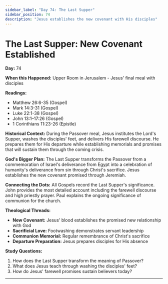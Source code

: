```yaml
---
sidebar_label: "Day 74: The Last Supper"
sidebar_position: 74
description: "Jesus establishes the new covenant with His disciples"
---
```


# The Last Supper: New Covenant Established

**Day:** 74

**When this Happened:** Upper Room in Jerusalem - Jesus' final meal with disciples

**Readings:**
- Matthew 26:6-35 (Gospel)
- Mark 14:3-31 (Gospel)
- Luke 22:1-38 (Gospel)
- John 13:1–17:26 (Gospel)
- 1 Corinthians 11:23-26 (Epistle)

**Historical Context:** During the Passover meal, Jesus institutes the Lord's Supper, washes the disciples' feet, and delivers His farewell discourse. He prepares them for His departure while establishing memorials and promises that will sustain them through the coming crisis.

**God's Bigger Plan:** The Last Supper transforms the Passover from a commemoration of Israel's deliverance from Egypt into a celebration of humanity's deliverance from sin through Christ's sacrifice. Jesus establishes the new covenant promised through Jeremiah.

**Connecting the Dots:** All Gospels record the Last Supper's significance. John provides the most detailed account including the farewell discourse and high priestly prayer. Paul explains the ongoing significance of communion for the church.

****Theological Threads:****
- **New Covenant:** Jesus' blood establishes the promised new relationship with God
- **Sacrificial Love:** Footwashing demonstrates servant leadership
- **Communion Memorial:** Regular remembrance of Christ's sacrifice
- **Departure Preparation:** Jesus prepares disciples for His absence

**Study Questions:**
1. How does the Last Supper transform the meaning of Passover?
2. What does Jesus teach through washing the disciples' feet?
3. How do Jesus' farewell promises sustain believers today?

---